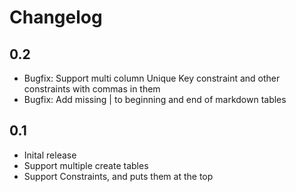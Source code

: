 # Changelog

## 0.2

- Bugfix: Support multi column Unique Key constraint and other constraints with commas in them
- Bugfix: Add missing | to beginning and end of markdown tables

## 0.1

- Inital release
- Support multiple create tables
- Support Constraints, and puts them at the top
